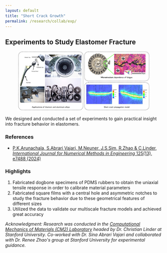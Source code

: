 ```yaml
---
layout: default
title: "Short Crack Growth"
permalink: /research/collab/exp/
---
```

<section class="research-detail"> 

  <h2>Experiments to Study Elastomer Fracture</h2> 

  <figure class="rd-image"> <img src="/research/postdoc/PostdocOverview.png" alt="Short crack growth study"> </figure> 

  <div class="rd-content"> <p> We designed and conducted a set of experiments to gain practical insight into fracture behavior in elastomers. </p>

  <h3>References</h3>
  <ul class="rd-refs">
    <li><a href="https://onlinelibrary.wiley.com/doi/abs/10.1002/nme.7488" target="_blank">P.K.Arunachala, S.Abrari Vajari, M.Neuner, J.S.Sim, R.Zhao & C.Linder, <em>International Journal for Numerical Methods in Engineering</em> 125(13), e7488 (2024)</a></li>
  </ul>

  <h3>Highlights</h3>
  <ol class="rd-highlights">
    <li>Fabricated dogbone specimens of PDMS rubbers to obtain the uniaxial tensile response in order to calibrate material parameters </li>
    <li>Fabricated square films with a central hole and asymmetric notches to study the fracture behavior due to these geometrical features of different sizes</li>
    <li>Utilized the data to validate our multiscale fracture models and achieved great accuracy</li>
  </ol>

  <p class="rd-ack"><em>
    Acknowledgment: Research was conducted in the <a href="https://cm2.stanford.edu/" target="_blank">Computational Mechanics of Materials (CM2) Laboratory</a> headed by Dr. Christian Linder at Stanford University. Co-worked with Dr. Sina Abrari Vajari and collaborated with Dr. Renee Zhao's group at Stanford University for experimental guidance.  
  </em></p>

  </div> 
</section>